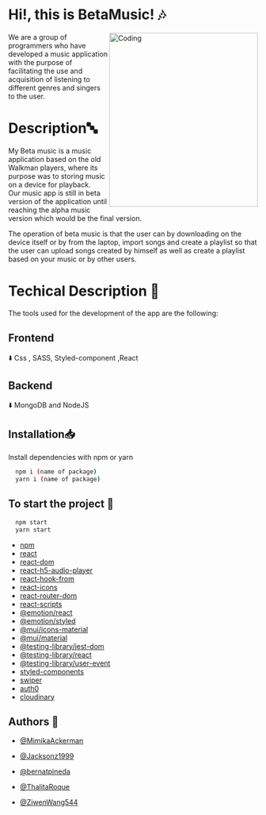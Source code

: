 
# Hi!, this is BetaMusic! 🎶

<img align="right" alt="Coding" width="300" height="350" src="https://i.pinimg.com/564x/7b/f0/96/7bf0966c14e09fba8792f94eba43a20d.jpg">

We are a group of programmers who have developed a music application with the purpose of facilitating the use and acquisition of listening to different genres and singers to the user. 

# Description🔤
My Beta music is a music application based on the old Walkman players, where its purpose was to
storing music on a device for playback. <br>
Our music app is still in beta version of the application until reaching the alpha music version which would be the final version.

The operation of beta music is that the user can by downloading on the device itself or by
from the laptop, import songs and create a playlist so that the user can upload songs created by himself
as well as create a playlist based on your music or by other users.

# Techical Description 🤖
The tools used for the development of the app are the following:

 <h2>Frontend</h2> ⬇️
Css , SASS, Styled-component ,React
<h2>Backend</h2> ⬇️
MongoDB and NodeJS






## Installation📥

Install dependencies with npm or yarn

```bash
  npm i (name of package)
  yarn i (name of package)
```
## To start the project 🚗
```bash
  npm start 
  yarn start 
```
- [npm](https://www.npmjs.com/package/npm)
- [react](https://www.npmjs.com/package/react)
- [react-dom](https://www.npmjs.com/package/react-dom)
- [react-h5-audio-player](https://www.npmjs.com/package/react-h5-audio-player)
- [react-hook-from](https://www.npmjs.com/package/react-hook-form)
- [react-icons](https://www.npmjs.com/package/react-icons)
- [react-router-dom](https://www.npmjs.com/package/react-router-dom)
- [react-scripts](https://www.npmjs.com/package/react-scripts)
- [@emotion/react](https://www.npmjs.com/package/@emotion/react)
- [@emotion/styled](https://www.npmjs.com/package/@emotion/styled)
- [@mui/icons-material](https://www.npmjs.com/package/@mui/icons-material)
- [@mui/material](https://www.npmjs.com/package/@mui/material)
- [@testing-library/jest-dom](https://www.npmjs.com/package/@testing-library/jest-dom)
- [@testing-library/react](https://www.npmjs.com/package/@testing-library/react)
- [@testing-library/user-event](https://www.npmjs.com/package/@testing-library/user-event)
- [styled-components](https://www.npmjs.com/package/styled-components)
- [swiper](https://www.npmjs.com/package/swiper)
- [auth0](https://www.npmjs.com/package/@auth0/auth0-react)
- [cloudinary](https://www.npmjs.com/package/cloudinary)



## Authors 🤖

- [@MimikaAckerman](https://github.com/MimikaAckerman)

- [@Jacksonz1999](https://github.com/Jacksonz1999)

- [@bernatpineda](https://github.com/bernatpineda)

- [@ThalitaRoque](https://github.com/ThalitaRoque)

- [@ZiwenWang544](https://github.com/ZiwenWang544)

